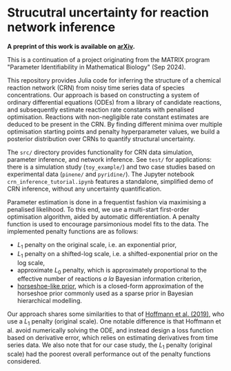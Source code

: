 # Strucutral uncertainty for reaction network inference

**A preprint of this work is available on [arXiv](https://arxiv.org/abs/2505.15653).**

This is a continuation of a project originating from the MATRIX program "Parameter Identifiability in Mathematical Biology" (Sep 2024).

This repository provides Julia code for inferring the structure of a chemical reaction network (CRN) from noisy time series data of species concentrations. Our approach is based on constructing a system of ordinary differential equations (ODEs) from a library of candidate reactions, and subsequently estimate reaction rate constants with penalised optimisation. Reactions with non-negligible rate constant estimates are deduced to be present in the CRN. By finding different minima over multiple optimisation starting points and penalty hyperparameter values, we build a posterior distribution over CRNs to quantify structural uncertainty.

The `src/` directory provides functionality for CRN data simulation, parameter inference, and network inference. See `test/` for applications: there is a simulation study (`toy_example/`) and two case studies based on experimental data (`pinene/` and `pyridine/`). The Jupyter notebook `crn_inference_tutorial.ipynb` features a standalone, simplified demo of CRN inference, without any uncertainty quantification. 

Parameter estimation is done in a frequentist fashion via maximising a penalised likelihood. To this end, we use a multi-start first-order optimisation algorithm, aided by automatic differentiation. A penalty function is used to encourage parsimonious model fits to the data. The implemented penalty functions are as follows:
- $L_1$ penalty on the original scale, i.e. an exponential prior,
- $L_1$ penalty on a shifted-log scale, i.e. a shifted-exponential prior on the log scale,
- approximate $L_0$ penalty, which is approximately proportional to the effective number of reactions *a la* Bayesian information criterion, 
- [horseshoe-like prior](https://arxiv.org/abs/1702.07400), which is a closed-form approximation of the horseshoe prior commonly used as a sparse prior in Bayesian hierarchical modelling.

Our approach shares some similarities to that of [Hoffmann et al. (2019)](https://doi.org/10.1063/1.5066099), who use a $L_1$ penalty (original scale). One notable difference is that Hoffmann et al. avoid numerically solving the ODE, and instead design a loss function based on derivative error, which relies on estimating derivatives from time series data. We also note that for our case study, the $L_1$ penalty (original scale) had the poorest overall performance out of the penalty functions considered.
